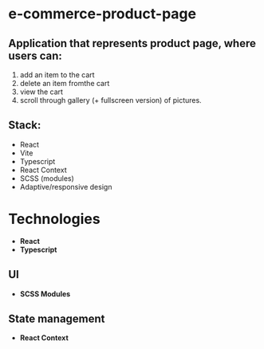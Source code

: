 # e-commerce-product-page
## Application that represents product page, where users can:
1. add an item to the cart
2. delete an item fromthe cart
3. view the cart
4. scroll through gallery (+ fullscreen version) of pictures.
## Stack:
+ React
+ Vite
+ Typescript
+ React Context
+ SCSS (modules)
+ Adaptive/responsive design

# Technologies

- **React**
- **Typescript**

## UI

- **SCSS Modules**

## State management

- **React Context**
